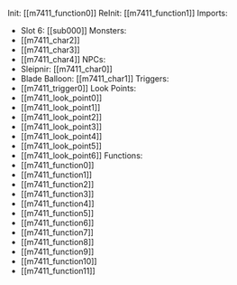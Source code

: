 Init: [[m7411_function0]]
ReInit: [[m7411_function1]]
Imports:
- Slot 6: [[sub000]]
Monsters:
- [[m7411_char2]]
- [[m7411_char3]]
- [[m7411_char4]]
NPCs:
- Sleipnir: [[m7411_char0]]
- Blade Balloon: [[m7411_char1]]
Triggers:
- [[m7411_trigger0]]
Look Points:
- [[m7411_look_point0]]
- [[m7411_look_point1]]
- [[m7411_look_point2]]
- [[m7411_look_point3]]
- [[m7411_look_point4]]
- [[m7411_look_point5]]
- [[m7411_look_point6]]
Functions:
- [[m7411_function0]]
- [[m7411_function1]]
- [[m7411_function2]]
- [[m7411_function3]]
- [[m7411_function4]]
- [[m7411_function5]]
- [[m7411_function6]]
- [[m7411_function7]]
- [[m7411_function8]]
- [[m7411_function9]]
- [[m7411_function10]]
- [[m7411_function11]]
